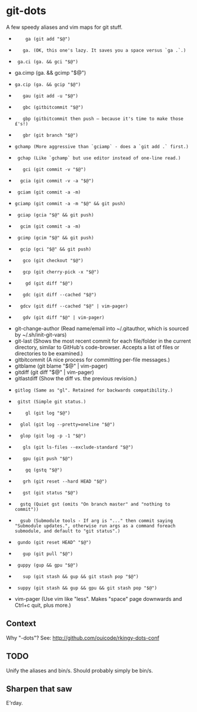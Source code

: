git-dots
========

A few speedy aliases and vim maps for git stuff.

<!--
Requires: https://github.com/sharpsaw/perl-dots (for its bin/bin-docs)
Update by having sharpsaw/perl-dots then yy@" on the next line:
jjV}k!bin-docs
-->
*         ga (git add "$@")
*        ga. (OK, this one's lazy. It saves you a space versus `ga .`.)
*      ga.ci (ga. && gci "$@")
*    ga.cimp (ga. && gcimp "$@")
*     ga.cip (ga. && gcip "$@")
*        gau (git add -u "$@")
*        gbc (gitbitcommit "$@")
*        gbp (gitbitcommit then push — because it's time to make those £'s!)
*        gbr (git branch "$@")
*     gchamp (More aggressive than `gciamp` - does a `git add .` first.)
*      gchap (Like `gchamp` but use editor instead of one-line read.)
*        gci (git commit -v "$@")
*       gcia (git commit -v -a "$@")
*      gciam (git commit -a -m)
*     gciamp (git commit -a -m "$@" && git push)
*      gciap (gcia "$@" && git push)
*       gcim (git commit -a -m)
*      gcimp (gcim "$@" && git push)
*       gcip (gci "$@" && git push)
*        gco (git checkout "$@")
*        gcp (git cherry-pick -x "$@")
*         gd (git diff "$@")
*        gdc (git diff --cached "$@")
*       gdcv (git diff --cached "$@" | vim-pager)
*        gdv (git diff "$@" | vim-pager)
* git-change-author (Read name/email into ~/.gitauthor, which is sourced by ~/.sh/init-git-vars)
*   git-last (Shows the most recent commit for each file/folder in the current directory, similar to GitHub's code-browser. Accepts a list of files or directories to be examined.)
* gitbitcommit (A nice process for committing per-file messages.)
*   gitblame (git blame "$@" | vim-pager)
*    gitdiff (git diff "$@" | vim-pager)
* gitlastdiff (Show the diff vs. the previous revision.)
*     gitlog (Same as "gl". Retained for backwards compatibility.)
*      gitst (Simple git status.)
*         gl (git log "$@")
*       glol (git log --pretty=oneline "$@")
*       glop (git log -p -1 "$@")
*        gls (git ls-files --exclude-standard "$@")
*        gpu (git push "$@")
*         gq (gstq "$@")
*        grh (git reset --hard HEAD "$@")
*        gst (git status "$@")
*       gstq (Quiet gst (omits "On branch master" and "nothing to commit"))
*       gsub (Submodule tools - If arg is "..." then commit saying "Submodule updates.", otherwise run args as a command foreach submodule, and default to "git status".)
*      gundo (git reset HEAD^ "$@")
*        gup (git pull "$@")
*      guppy (gup && gpu "$@")
*        sup (git stash && gup && git stash pop "$@")
*      suppy (git stash && gup && gpu && git stash pop "$@")
*  vim-pager (Use vim like "less". Makes "space" page downwards and Ctrl+c quit, plus more.)

Context
-------

Why "-dots"?  See: http://github.com/ouicode/rkingy-dots-conf

TODO
----

Unify the aliases and bin/s. Should probably simply be bin/s.

Sharpen that saw
----------------

E'rday.
